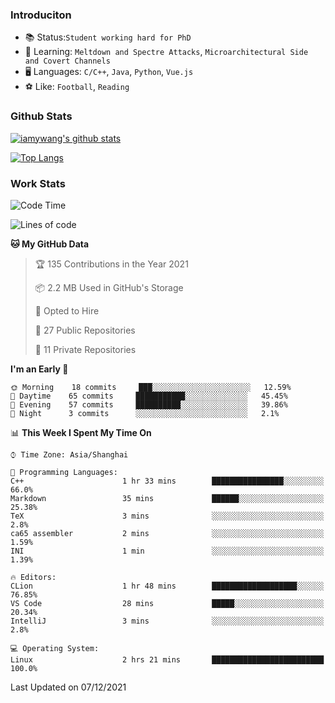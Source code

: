 ### Introduciton

- 📚 Status:`Student working hard for PhD`
- 🔎 Learning: `Meltdown and Spectre Attacks`, `Microarchitectural Side and Covert Channels`
- 🖥️ Languages: `C/C++`, `Java`, `Python`, `Vue.js`
- ⚽ Like: `Football`, `Reading`

### Github Stats

[![iamywang's github stats](https://github-readme-stats.vercel.app/api?username=iamywang&count_private=true&show_icons=true)]()

[![Top Langs](https://github-readme-stats.vercel.app/api/top-langs/?username=iamywang&layout=compact)]()

### Work Stats

<!--START_SECTION:waka-->
![Code Time](http://img.shields.io/badge/Code%20Time-2%20hrs%2043%20mins-blue)

![Lines of code](https://img.shields.io/badge/From%20Hello%20World%20I%27ve%20Written-532%20Thousand%20lines%20of%20code-blue)

**🐱 My GitHub Data** 

> 🏆 135 Contributions in the Year 2021
 > 
> 📦 2.2 MB Used in GitHub's Storage 
 > 
> 💼 Opted to Hire
 > 
> 📜 27 Public Repositories 
 > 
> 🔑 11 Private Repositories  
 > 
**I'm an Early 🐤** 

```text
🌞 Morning    18 commits     ███░░░░░░░░░░░░░░░░░░░░░░   12.59% 
🌆 Daytime    65 commits     ███████████░░░░░░░░░░░░░░   45.45% 
🌃 Evening    57 commits     ██████████░░░░░░░░░░░░░░░   39.86% 
🌙 Night      3 commits      ░░░░░░░░░░░░░░░░░░░░░░░░░   2.1%

```


📊 **This Week I Spent My Time On** 

```text
⌚︎ Time Zone: Asia/Shanghai

💬 Programming Languages: 
C++                      1 hr 33 mins        ████████████████░░░░░░░░░   66.0% 
Markdown                 35 mins             ██████░░░░░░░░░░░░░░░░░░░   25.38% 
TeX                      3 mins              ░░░░░░░░░░░░░░░░░░░░░░░░░   2.8% 
ca65 assembler           2 mins              ░░░░░░░░░░░░░░░░░░░░░░░░░   1.59% 
INI                      1 min               ░░░░░░░░░░░░░░░░░░░░░░░░░   1.39%

🔥 Editors: 
CLion                    1 hr 48 mins        ███████████████████░░░░░░   76.85% 
VS Code                  28 mins             █████░░░░░░░░░░░░░░░░░░░░   20.34% 
IntelliJ                 3 mins              ░░░░░░░░░░░░░░░░░░░░░░░░░   2.8%

💻 Operating System: 
Linux                    2 hrs 21 mins       █████████████████████████   100.0%

```


 Last Updated on 07/12/2021
<!--END_SECTION:waka-->
